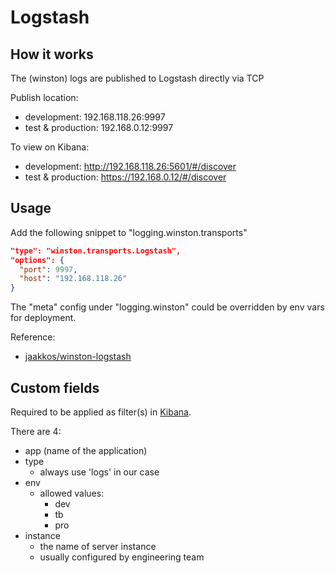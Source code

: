 # Logstash

## How it works

The (winston) logs are published to Logstash directly via TCP

Publish location:

- development: 192.168.118.26:9997
- test & production: 192.168.0.12:9997

To view on Kibana:

- development: http://192.168.118.26:5601/#/discover
- test & production: https://192.168.0.12/#/discover

## Usage

Add the following snippet to "logging.winston.transports"

```json
"type": "winston.transports.Logstash",
"options": {
  "port": 9997,
  "host": "192.168.118.26"
}
```

The "meta" config under "logging.winston" could be overridden by env vars for
deployment.

Reference:

- [jaakkos/winston-logstash](https://github.com/jaakkos/winston-logstash)

## Custom fields

Required to be applied as filter(s) in [Kibana](https://www.elastic.co/products/kibana).

There are 4:

- app (name of the application)
- type
  - always use 'logs' in our case
- env
  - allowed values:
    - dev
    - tb
    - pro
- instance
  - the name of server instance
  - usually configured by engineering team

